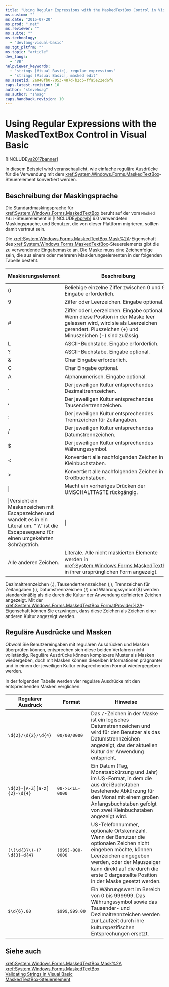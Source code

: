 ```yaml
---
title: "Using Regular Expressions with the MaskedTextBox Control in Visual Basic | Microsoft Docs"
ms.custom: ""
ms.date: "2015-07-20"
ms.prod: ".net"
ms.reviewer: ""
ms.suite: ""
ms.technology: 
  - "devlang-visual-basic"
ms.tgt_pltfrm: ""
ms.topic: "article"
dev_langs: 
  - "VB"
helpviewer_keywords: 
  - "strings [Visual Basic], regular expressions"
  - "strings [Visual Basic], masked edit"
ms.assetid: 2a048fb0-7053-487d-b2c5-ffa5e22ed6f9
caps.latest.revision: 10
author: "stevehoag"
ms.author: "shoag"
caps.handback.revision: 10
---
```

# Using Regular Expressions with the MaskedTextBox Control in Visual Basic
[!INCLUDE[vs2017banner](../../../../visual-basic/includes/vs2017banner.md)]

In diesem Beispiel wird veranschaulicht, wie einfache reguläre Ausdrücke für die Verwendung mit dem <xref:System.Windows.Forms.MaskedTextBox>\-Steuerelement konvertiert werden.  
  
## Beschreibung der Maskingsprache  
 Die Standardmaskingsprache für <xref:System.Windows.Forms.MaskedTextBox> beruht auf der vom `Masked Edit`\-Steuerelement in [!INCLUDE[vbprvb](../../../../csharp/programming-guide/concepts/linq/includes/vbprvb-md.md)] 6.0 verwendeten Maskingsprache, und Benutzer, die von dieser Plattform migrieren, sollten damit vertraut sein.  
  
 Die <xref:System.Windows.Forms.MaskedTextBox.Mask%2A>\-Eigenschaft des <xref:System.Windows.Forms.MaskedTextBox>\-Steuerelements gibt die zu verwendende Eingabemaske an.  Die Maske muss eine Zeichenfolge sein, die aus einem oder mehreren Maskierungselementen in der folgenden Tabelle besteht.  
  
|Maskierungselement|Beschreibung|Element eines regulären Ausdrucks|  
|------------------------|------------------|---------------------------------------|  
|0|Beliebige einzelne Ziffer zwischen 0 und 9.  Eingabe erforderlich.|\\d|  
|9|Ziffer oder Leerzeichen.  Eingabe optional.|\[ \\d\]?|  
|\#|Ziffer oder Leerzeichen.  Eingabe optional.  Wenn diese Position in der Maske leer gelassen wird, wird sie als Leerzeichen gerendert.  Pluszeichen \(\+\) und Minuszeichen \(\-\) sind zulässig.|\[ \\d\+\-\]?|  
|L|ASCII\-Buchstabe.  Eingabe erforderlich.|\[a\-zA\-Z\]|  
|?|ASCII\-Buchstabe.  Eingabe optional.|\[a\-zA\-Z\]?|  
|&|Char  Eingabe erforderlich.|\[\\p{Ll}\\p{Lu}\\p{Lt}\\p{Lm}\\p{Lo}\]|  
|C|Char  Eingabe optional.|\[\\p{Ll}\\p{Lu}\\p{Lt}\\p{Lm}\\p{Lo}\]?|  
|A|Alphanumerisch.  Eingabe optional.|\\W|  
|.|Der jeweiligen Kultur entsprechendes Dezimaltrennzeichen.|Nicht verfügbar.|  
|,|Der jeweiligen Kultur entsprechendes Tausendertrennzeichen.|Nicht verfügbar.|  
|:|Der jeweiligen Kultur entsprechendes Trennzeichen für Zeitangaben.|Nicht verfügbar.|  
|\/|Der jeweiligen Kultur entsprechendes Datumstrennzeichen.|Nicht verfügbar.|  
|$|Der jeweiligen Kultur entsprechendes Währungssymbol.|Nicht verfügbar.|  
|\<|Konvertiert alle nachfolgenden Zeichen in Kleinbuchstaben.|Nicht verfügbar.|  
|\>|Konvertiert alle nachfolgenden Zeichen in Großbuchstaben.|Nicht verfügbar.|  
|&#124;|Macht ein vorheriges Drücken der UMSCHALTTASTE rückgängig.|Nicht verfügbar.|  
|\\|Versieht ein Maskenzeichen mit Escapezeichen und wandelt es in ein Literal um. "  \\\\" ist die Escapesequenz für einen umgekehrten Schrägstrich.|\\|  
|Alle anderen Zeichen.|Literale.  Alle nicht maskierten Elemente werden in <xref:System.Windows.Forms.MaskedTextBox> in ihrer ursprünglichen Form angezeigt.|Alle anderen Zeichen.|  
  
 Dezimaltrennzeichen \(.\), Tausendertrennzeichen \(,\), Trennzeichen für Zeitangaben \(:\), Datumstrennzeichen \(\/\) und Währungssymbol \($\) werden standardmäßig als die durch die Kultur der Anwendung definierten Zeichen angezeigt.  Mit der <xref:System.Windows.Forms.MaskedTextBox.FormatProvider%2A>\-Eigenschaft können Sie erzwingen, dass diese Zeichen als Zeichen einer anderen Kultur angezeigt werden.  
  
## Reguläre Ausdrücke und Masken  
 Obwohl Sie Benutzereingaben mit regulären Ausdrücken und Masken überprüfen können, entsprechen sich diese beiden Verfahren nicht vollständig.  Reguläre Ausdrücke können komplexere Muster als Masken wiedergeben, doch mit Masken können dieselben Informationen prägnanter und in einem der jeweiligen Kultur entsprechenden Format wiedergegeben werden.  
  
 In der folgenden Tabelle werden vier reguläre Ausdrücke mit den entsprechenden Masken verglichen.  
  
|Regulärer Ausdruck|Format|Hinweise|  
|------------------------|------------|--------------|  
|`\d{2}/\d{2}/\d{4}`|`00/00/0000`|Das `/`\-Zeichen in der Maske ist ein logisches Datumstrennzeichen und wird für den Benutzer als das Datumstrennzeichen angezeigt, das der aktuellen Kultur der Anwendung entspricht.|  
|`\d{2}-[A-Z][a-z]{2}-\d{4}`|`00->L<LL-0000`|Ein Datum \(Tag, Monatsabkürzung und Jahr\) im US\-Format, in dem die aus drei Buchstaben bestehende Abkürzung für den Monat mit einem großen Anfangsbuchstaben gefolgt von zwei Kleinbuchstaben angezeigt wird.|  
|`(\(\d{3}\)-)?  \d{3}-d{4}`|`(999)-000-0000`|US\-Telefonnummer, optionale Ortskennzahl.  Wenn der Benutzer die optionalen Zeichen nicht eingeben möchte, können Leerzeichen eingegeben werden, oder der Mauszeiger kann direkt auf die durch die erste 0 dargestellte Position in der Maske gesetzt werden.|  
|`$\d{6}.00`|`$999,999.00`|Ein Währungswert im Bereich von 0 bis 999999.  Das Währungssymbol sowie das Tausender\- und Dezimaltrennzeichen werden zur Laufzeit durch ihre kulturspezifischen Entsprechungen ersetzt.|  
  
## Siehe auch  
 <xref:System.Windows.Forms.MaskedTextBox.Mask%2A>   
 <xref:System.Windows.Forms.MaskedTextBox>   
 [Validating Strings in Visual Basic](../../../../visual-basic/programming-guide/language-features/strings/validating-strings.md)   
 [MaskedTextBox\-Steuerelement](../Topic/MaskedTextBox%20Control%20\(Windows%20Forms\).md)